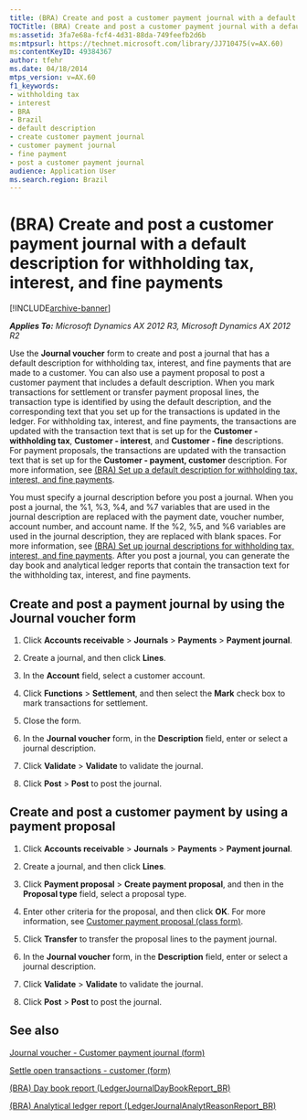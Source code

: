 ```yaml
---
title: (BRA) Create and post a customer payment journal with a default description for withholding tax, interest, and fine payments
TOCTitle: (BRA) Create and post a customer payment journal with a default description for withholding tax, interest, and fine payments
ms:assetid: 3fa7e68a-fcf4-4d31-88da-749feefb2d6b
ms:mtpsurl: https://technet.microsoft.com/library/JJ710475(v=AX.60)
ms:contentKeyID: 49384367
author: tfehr
ms.date: 04/18/2014
mtps_version: v=AX.60
f1_keywords:
- withholding tax
- interest
- BRA
- Brazil
- default description
- create customer payment journal
- customer payment journal
- fine payment
- post a customer payment journal
audience: Application User
ms.search.region: Brazil
---
```


# (BRA) Create and post a customer payment journal with a default description for withholding tax, interest, and fine payments 


[!INCLUDE[archive-banner](includes/archive-banner.md)]


_**Applies To:** Microsoft Dynamics AX 2012 R3, Microsoft Dynamics AX 2012 R2_

Use the **Journal voucher** form to create and post a journal that has a default description for withholding tax, interest, and fine payments that are made to a customer. You can also use a payment proposal to post a customer payment that includes a default description. When you mark transactions for settlement or transfer payment proposal lines, the transaction type is identified by using the default description, and the corresponding text that you set up for the transactions is updated in the ledger. For withholding tax, interest, and fine payments, the transactions are updated with the transaction text that is set up for the **Customer - withholding tax**, **Customer - interest**, and **Customer - fine** descriptions. For payment proposals, the transactions are updated with the transaction text that is set up for the **Customer - payment, customer** description. For more information, see [(BRA) Set up a default description for withholding tax, interest, and fine payments](bra-set-up-a-default-description-for-withholding-tax-interest-and-fine-payments.md).

You must specify a journal description before you post a journal. When you post a journal, the %1, %3, %4, and %7 variables that are used in the journal description are replaced with the payment date, voucher number, account number, and account name. If the %2, %5, and %6 variables are used in the journal description, they are replaced with blank spaces. For more information, see [(BRA) Set up journal descriptions for withholding tax, interest, and fine payments](bra-set-up-journal-descriptions-for-withholding-tax-interest-and-fine-payments.md). After you post a journal, you can generate the day book and analytical ledger reports that contain the transaction text for the withholding tax, interest, and fine payments.

## Create and post a payment journal by using the Journal voucher form

1.  Click **Accounts receivable** \> **Journals** \> **Payments** \> **Payment journal**.

2.  Create a journal, and then click **Lines**.

3.  In the **Account** field, select a customer account.

4.  Click **Functions** \> **Settlement**, and then select the **Mark** check box to mark transactions for settlement.

5.  Close the form.

6.  In the **Journal voucher** form, in the **Description** field, enter or select a journal description.

7.  Click **Validate** \> **Validate** to validate the journal.

8.  Click **Post** \> **Post** to post the journal.

## Create and post a customer payment by using a payment proposal

1.  Click **Accounts receivable** \> **Journals** \> **Payments** \> **Payment journal**.

2.  Create a journal, and then click **Lines**.

3.  Click **Payment proposal** \> **Create payment proposal**, and then in the **Proposal type** field, select a proposal type.

4.  Enter other criteria for the proposal, and then click **OK**. For more information, see [Customer payment proposal (class form)](https://technet.microsoft.com/library/aa550814\(v=ax.60\)).

5.  Click **Transfer** to transfer the proposal lines to the payment journal.

6.  In the **Journal voucher** form, in the **Description** field, enter or select a journal description.

7.  Click **Validate** \> **Validate** to validate the journal.

8.  Click **Post** \> **Post** to post the journal.

## See also

[Journal voucher - Customer payment journal (form)](https://technet.microsoft.com/library/aa556141\(v=ax.60\))

[Settle open transactions - customer (form)](https://technet.microsoft.com/library/aa558602\(v=ax.60\))

[(BRA) Day book report (LedgerJournalDayBookReport\_BR)](https://technet.microsoft.com/library/jj710413\(v=ax.60\))

[(BRA) Analytical ledger report (LedgerJournalAnalytReasonReport\_BR)](https://technet.microsoft.com/library/jj710455\(v=ax.60\))

  


